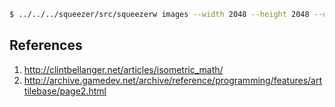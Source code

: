 ```sh
$ ../../../squeezer/src/squeezerw images --width 2048 --height 2048 --outputTexture texture.png --outputInfo texture.json --infoHeader "{\"textureWidth\":\"%W\", \"textureHeight\":\"%H\", \"items\":[\n" --infoFooter "]}" --infoBody "{\"name\":\"%n\", \"width\":\"%w\", \"height\":\"%h\", \"left\":\"%x\", \"top\":\"%y\", \"rotated\":\"%f\", \"trimOffsetLeft\":\"%l\", \"trimOffsetTop\":\"%t\", \"originWidth\":\"%c\", \"originHeight\":\"%r\"}" --infoSplit "\n,"
```

## References
1. http://clintbellanger.net/articles/isometric_math/  
2. http://archive.gamedev.net/archive/reference/programming/features/arttilebase/page2.html  
